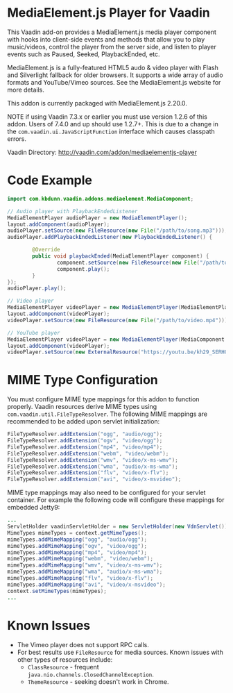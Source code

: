 MediaElement.js Player for Vaadin
=================================

This Vaadin add-on provides a MediaElement.js media player component with hooks into client-side events and methods that allow you to play music/videos, control the player from the server side, and listen to player events such as Paused, Seeked, PlaybackEnded, etc.

MediaElement.js is a fully-featured HTML5 audo & video player with Flash and Silverlight fallback for older browsers. It supports a wide array of audio formats and YouTube/Vimeo sources. See the MediaElement.js website for more details.

This addon is currently packaged with MediaElement.js 2.20.0.

NOTE if using Vaadin 7.3.x or earlier you must use version 1.2.6 of this addon. Users of 7.4.0 and up should use 1.2.7+. This is due to a change in the `com.vaadin.ui.JavaScriptFunction` interface which causes classpath errors.

Vaadin Directory: http://vaadin.com/addon/mediaelementjs-player


Code Example
=============
```java
import com.kbdunn.vaadin.addons.mediaelement.MediaComponent;

// Audio player with PlaybackEndedListener
MediaElementPlayer audioPlayer = new MediaElementPlayer();
layout.addComponent(audioPlayer);
audioPlayer.setSource(new FileResource(new File("/path/to/song.mp3")));
audioPlayer.addPlaybackEndedListener(new PlaybackEndedListener() {

        @Override
        public void playbackEnded(MediaElementPlayer component) {
                component.setSource(new FileResource(new File("/path/to/next/song.m4a")));
                component.play();
        }
});
audioPlayer.play();

// Video player
MediaElementPlayer videoPlayer = new MediaElementPlayer(MediaElementPlayer.Type.VIDEO);
layout.addComponent(videoPlayer);
videoPlayer.setSource(new FileResource(new File("/path/to/video.mp4")));

// YouTube player
MediaElementPlayer videoPlayer = new MediaElementPlayer(MediaComponent.Type.VIDEO);
layout.addComponent(videoPlayer);
videoPlayer.setSource(new ExternalResource("https://youtu.be/kh29_SERH0Y"));
```

MIME Type Configuration
=======================
You must configure MIME type mappings for this addon to function properly. Vaadin resources derive MIME types using  `com.vaadin.util.FileTypeResolver`. The following MIME mappings are recommended to be added upon servlet initialization:

```java
FileTypeResolver.addExtension("ogg", "audio/ogg");
FileTypeResolver.addExtension("ogv", "video/ogg");
FileTypeResolver.addExtension("mp4", "video/mp4");
FileTypeResolver.addExtension("webm", "video/webm");
FileTypeResolver.addExtension("wmv", "video/x-ms-wmv");
FileTypeResolver.addExtension("wma", "audio/x-ms-wma");
FileTypeResolver.addExtension("flv", "video/x-flv");
FileTypeResolver.addExtension("avi", "video/x-msvideo");
```

MIME type mappings may also need to be configured for your servlet container. For example the following code will configure these mappings for embedded Jetty9:

```java
...
ServletHolder vaadinServletHolder = new ServletHolder(new VdnServlet());
MimeTypes mimeTypes = context.getMimeTypes();
mimeTypes.addMimeMapping("ogg", "audio/ogg");
mimeTypes.addMimeMapping("ogv", "video/ogg");
mimeTypes.addMimeMapping("mp4", "video/mp4");
mimeTypes.addMimeMapping("webm", "video/webm");
mimeTypes.addMimeMapping("wmv", "video/x-ms-wmv");
mimeTypes.addMimeMapping("wma", "audio/x-ms-wma");
mimeTypes.addMimeMapping("flv", "video/x-flv");
mimeTypes.addMimeMapping("avi", "video/x-msvideo");
context.setMimeTypes(mimeTypes);
...
```

Known Issues
=============

* The Vimeo player does not support RPC calls. 
* For best results use `FileResource` for media sources. Known issues with other types of resources include:
	* `ClassResource` - frequent `java.nio.channels.ClosedChannelException`.
	* `ThemeResource` - seeking doesn't work in Chrome.



